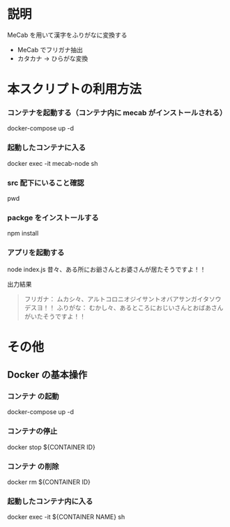 # 説明

MeCab を用いて漢字をふりがなに変換する

- MeCab でフリガナ抽出
- カタカナ → ひらがな変換

# 本スクリプトの利用方法

### コンテナを起動する（コンテナ内に mecab がインストールされる）

docker-compose up -d

### 起動したコンテナに入る

docker exec -it mecab-node sh

### src 配下にいること確認

pwd

### packge をインストールする

npm install

### アプリを起動する

node index.js 昔々、ある所にお爺さんとお婆さんが居たそうですよ！！

出力結果

> フリガナ： ムカシ々、アルトコロニオジイサントオバアサンガイタソウデスヨ！！
> ふりがな： むかし々、あるところにおじいさんとおばあさんがいたそうですよ！！

# その他

## Docker の基本操作

### コンテナ の起動

docker-compose up -d

### コンテナの停止

docker stop ${CONTAINER ID}

### コンテナ の削除

docker rm ${CONTAINER ID}

### 起動したコンテナ内に入る

docker exec -it ${CONTAINER NAME} sh
